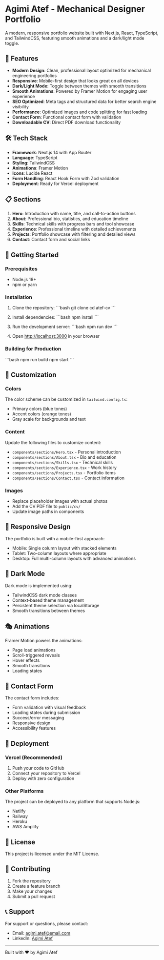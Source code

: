 # Agimi Atef - Mechanical Designer Portfolio

A modern, responsive portfolio website built with Next.js, React, TypeScript, and TailwindCSS, featuring smooth animations and a dark/light mode toggle.

## 🚀 Features

- **Modern Design**: Clean, professional layout optimized for mechanical engineering portfolios
- **Responsive**: Mobile-first design that looks great on all devices
- **Dark/Light Mode**: Toggle between themes with smooth transitions
- **Smooth Animations**: Powered by Framer Motion for engaging user experience
- **SEO Optimized**: Meta tags and structured data for better search engine visibility
- **Performance**: Optimized images and code splitting for fast loading
- **Contact Form**: Functional contact form with validation
- **Downloadable CV**: Direct PDF download functionality

## 🛠️ Tech Stack

- **Framework**: Next.js 14 with App Router
- **Language**: TypeScript
- **Styling**: TailwindCSS
- **Animations**: Framer Motion
- **Icons**: Lucide React
- **Form Handling**: React Hook Form with Zod validation
- **Deployment**: Ready for Vercel deployment

## 📋 Sections

1. **Hero**: Introduction with name, title, and call-to-action buttons
2. **About**: Professional bio, statistics, and education timeline
3. **Skills**: Technical skills with progress bars and tool showcase
4. **Experience**: Professional timeline with detailed achievements
5. **Projects**: Portfolio showcase with filtering and detailed views
6. **Contact**: Contact form and social links

## 🚀 Getting Started

### Prerequisites

- Node.js 18+ 
- npm or yarn

### Installation

1. Clone the repository:
\`\`\`bash
git clone <repository-url>
cd atef-cv
\`\`\`

2. Install dependencies:
\`\`\`bash
npm install
\`\`\`

3. Run the development server:
\`\`\`bash
npm run dev
\`\`\`

4. Open [http://localhost:3000](http://localhost:3000) in your browser

### Building for Production

\`\`\`bash
npm run build
npm start
\`\`\`

## 🎨 Customization

### Colors
The color scheme can be customized in `tailwind.config.ts`:
- Primary colors (blue tones)
- Accent colors (orange tones)
- Gray scale for backgrounds and text

### Content
Update the following files to customize content:
- `components/sections/Hero.tsx` - Personal introduction
- `components/sections/About.tsx` - Bio and education
- `components/sections/Skills.tsx` - Technical skills
- `components/sections/Experience.tsx` - Work history
- `components/sections/Projects.tsx` - Portfolio items
- `components/sections/Contact.tsx` - Contact information

### Images
- Replace placeholder images with actual photos
- Add the CV PDF file to `public/cv/`
- Update image paths in components

## 📱 Responsive Design

The portfolio is built with a mobile-first approach:
- Mobile: Single column layout with stacked elements
- Tablet: Two-column layouts where appropriate
- Desktop: Full multi-column layouts with advanced animations

## 🌙 Dark Mode

Dark mode is implemented using:
- TailwindCSS dark mode classes
- Context-based theme management
- Persistent theme selection via localStorage
- Smooth transitions between themes

## 🎭 Animations

Framer Motion powers the animations:
- Page load animations
- Scroll-triggered reveals
- Hover effects
- Smooth transitions
- Loading states

## 📧 Contact Form

The contact form includes:
- Form validation with visual feedback
- Loading states during submission
- Success/error messaging
- Responsive design
- Accessibility features

## 🚀 Deployment

### Vercel (Recommended)

1. Push your code to GitHub
2. Connect your repository to Vercel
3. Deploy with zero configuration

### Other Platforms

The project can be deployed to any platform that supports Node.js:
- Netlify
- Railway
- Heroku
- AWS Amplify

## 📄 License

This project is licensed under the MIT License.

## 🤝 Contributing

1. Fork the repository
2. Create a feature branch
3. Make your changes
4. Submit a pull request

## 📞 Support

For support or questions, please contact:
- Email: agimi.atef@email.com
- LinkedIn: [Agimi Atef](https://linkedin.com/in/agimi-atef)

---

Built with ❤️ by Agimi Atef
